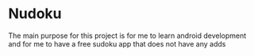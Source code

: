 # Nudoku

The main purpose for this project is for me to learn android development and for me to have
a free sudoku app that does not have any adds
